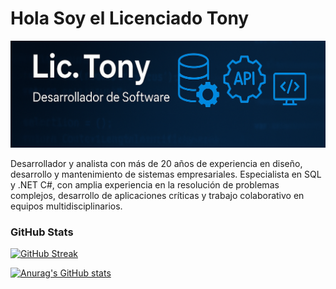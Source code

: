 # Hola Soy el Licenciado Tony

![Lic. Tony](https://raw.githubusercontent.com/LicTony/LicTony/main/assets/img/bannerV2.png)

Desarrollador y analista con más de 20 años de experiencia en diseño, desarrollo y mantenimiento de sistemas empresariales. Especialista en SQL y .NET C#, con amplia experiencia en la resolución de problemas complejos, desarrollo de aplicaciones críticas y trabajo colaborativo en equipos multidisciplinarios.

### GitHub Stats
[![GitHub Streak](https://streak-stats.demolab.com/?user=LicTony)](https://git.io/streak-stats)

[![Anurag's GitHub stats](https://github-readme-stats.vercel.app/api?username=LicTony)](https://github.com/anuraghazra/github-readme-stats)
